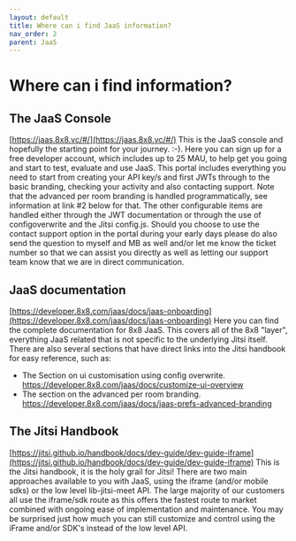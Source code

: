 ```yaml
---
layout: default
title: Where can i find JaaS information?
nav_order: 2
parent: JaaS
---
```


# Where can i find information?

## The JaaS Console  
[https://jaas.8x8.vc/#/](https://jaas.8x8.vc/#/)
This is the JaaS console and hopefully the starting point for your journey. :-).
Here you can sign up for a free developer account, which includes up to 25 MAU, to help get you going and start to test, evaluate and use JaaS.  This portal includes everything you need to start from creating your API key/s and first JWTs through to the basic branding, checking your activity and also contacting support.  Note that the advanced per room branding is handled programmatically, see information at link #2 below for that.  The other configurable items are handled either through the JWT documentation or through the use of configoverwrite and the Jitsi config.js.
Should you choose to use the contact support option in the portal during your early days please do also send the question to myself and MB as well and/or let me know the ticket number so that we can assist you directly as well as letting our support team know that we are in direct communication.

## JaaS documentation  
[https://developer.8x8.com/jaas/docs/jaas-onboarding](https://developer.8x8.com/jaas/docs/jaas-onboarding)
Here you can find the complete documentation for 8x8 JaaS.  This covers all of the 8x8 "layer", everything JaaS related that is not specific to the underlying Jitsi itself.  There are also several sections that have direct links into the Jitsi handbook for easy reference, such as:

* The Section on ui customisation using config overwrite. https://developer.8x8.com/jaas/docs/customize-ui-overview
* The section on the advanced per room branding. https://developer.8x8.com/jaas/docs/jaas-prefs-advanced-branding

## The Jitsi Handbook  
[https://jitsi.github.io/handbook/docs/dev-guide/dev-guide-iframe](https://jitsi.github.io/handbook/docs/dev-guide/dev-guide-iframe)
This is the Jitsi handbook, it is the holy grail for Jitsi!
There are two main approaches available to you with JaaS, using the iframe (and/or mobile sdks) or the low level lib-jitsi-meet API.  The large majority of our customers all use the iframe/sdk route as this offers the fastest route to market combined with ongoing ease of implementation and maintenance.  You may be surprised just how much you can still customize and control using the iFrame and/or SDK's instead of the low level API.
